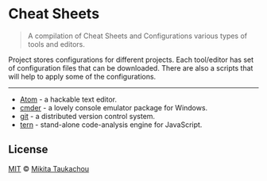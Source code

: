 Cheat Sheets
============

> A compilation of Cheat Sheets and Configurations various types of tools and editors.

Project stores configurations for different projects. Each tool/editor has set of configuration files that can be downloaded. There are also a scripts that will help to apply some of the configurations.

___

* [Atom](config/atom/README.md) - a hackable text editor.
* [cmder](config/cmder/README.md) - a lovely console emulator package for Windows.
* [git](config/git/README.md) - a distributed version control system.
* [tern](config/tern/README.md) - stand-alone code-analysis engine for JavaScript.

## License ##

[MIT](LICENSE) © [Mikita Taukachou](https://edloidas.com)
